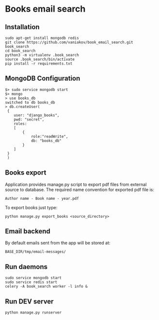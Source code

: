# Books email search

## Installation

```
sudo apt-get install mongodb redis
git clone https://github.com/vaniakov/book_email_search.git book_search
cd book_search
python3 -m virtualenv .book_search
source .book_search/bin/activate
pip install -r requirements.txt
```

## MongoDB Configuration

```
$> sudo service mongodb start
$> mongo
> use books_db
switched to db books_db
> db.createUser(
 {
    user: "django_books",
    pwd: "secret",
    roles:
    [
        {
            role:"readWrite",
            db: "books_db"
        }
    ]
 }
 )
```

## Books export
Application provides manage.py script to export pdf files from external source to database.
The required name convention for exported pdf file is:
```
Author name - Book name - year.pdf
```
To export books just type:
```
python manage.py export_books <source_directory>
```

## Email backend

By default emails sent from the app will be stored at:
```
BASE_DIR/tmp/email-messages/
```

## Run daemons
```
sudo service mongodb start
sudo service redis start
celery -A book_search worker -l info &
```

## Run DEV server
```
python manage.py runserver
```

